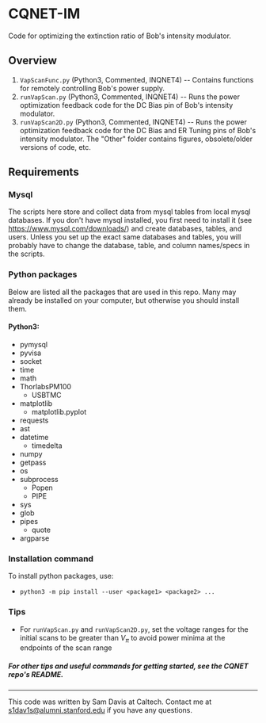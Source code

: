 # CQNET-IM
Code for optimizing the extinction ratio of Bob's intensity modulator.

## Overview
1. `VapScanFunc.py` (Python3, Commented, INQNET4) -- Contains functions for remotely controlling Bob's power supply.
2. `runVapScan.py` (Python3, Commented, INQNET4) -- Runs the power optimization feedback code for the DC Bias pin of Bob's intensity modulator.
3. `runVapScan2D.py` (Python3, Commented, INQNET4) -- Runs the power optimization feedback code for the DC Bias and ER Tuning pins of Bob's intensity modulator.
The "Other" folder contains figures, obsolete/older versions of code, etc.

## Requirements
### Mysql
The scripts here store and collect data from mysql tables from local mysql databases. If you don't have
mysql installed, you first need to install it (see https://www.mysql.com/downloads/) and create databases, tables, and users. Unless you set up the exact same databases and tables, you will probably have to change the database, table, and column names/specs in the scripts.


### Python packages
Below are listed all the packages that are used in this repo. Many may already be installed on your computer, but otherwise you should install them.
#### Python3:
* pymysql
* pyvisa
* socket
* time
* math
* ThorlabsPM100
  - USBTMC
* matplotlib
  - matplotlib.pyplot
* requests
* ast
* datetime
  - timedelta
* numpy
* getpass
* os
* subprocess
  - Popen
  - PIPE
* sys
* glob
* pipes
  - quote
* argparse

### Installation command
To install python packages, use:
* `python3 -m pip install --user <package1> <package2> ...`

### Tips
* For `runVapScan.py` and `runVapScan2D.py`, set the voltage ranges for the initial scans to be greater than $V_\pi$ to avoid power minima at the endpoints of the scan range

##### For other tips and useful commands for getting started, see the CQNET repo's README.

---
This code was written by Sam Davis at Caltech. Contact me at s1dav1s@alumni.stanford.edu if you have any questions.

